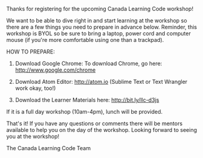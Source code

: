 Thanks for registering for the upcoming Canada Learning Code workshop!

We want to be able to dive right in and start learning at the workshop so there are a few things you need to prepare in advance below. Reminder, this workshop is BYOL so be sure to bring a laptop, power cord and computer mouse (if you're more comfortable using one than a trackpad).

HOW TO PREPARE:

1. Download Google Chrome: To download Chrome, go here: http://www.google.com/chrome

2. Download Atom Editor: http://atom.io (Sublime Text or Text Wrangler work okay, too!)

3. Download the Learner Materials here: http://bit.ly/llc-d3js

If it is a full day workshop (10am-4pm), lunch will be provided.

That's it! If you have any questions or comments there will be mentors available to help you on the day of the workshop.
Looking forward to seeing you at the workshop!

The Canada Learning Code Team
